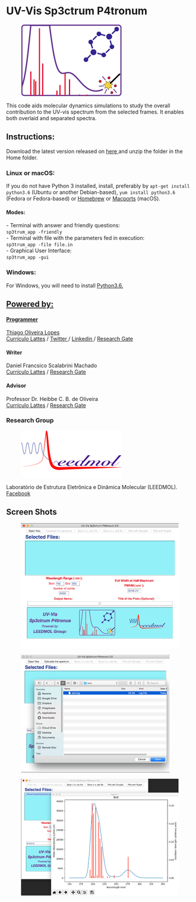 
<h1>UV-Vis Sp3ctrum P4tronum</h1>
<figure>
  <img src="icons/sp3ctrum.png" alt="sp3ctrum">	
</figure>
<p>This code aids molecular dynamics simulations to study the overall contribution to the UV-vis spectrum from the selected frames. It enables both overlaid and separated spectra.</p>

<h2>Instructions:</h2>
Download the latest version released on <a href="https://github.com/lopesth/UV-Vis-Sp3ctrum-P4tronus/archive/2.0.1.zip"> here </a> and unzip the folder in the Home folder.
<br>
<h3>Linux or macOS:</h3>
If you do not have Python 3 installed, install, preferably by <code>apt-get install python3.6</code> (Ubuntu or another Debian-based), <code>yum install python3.6</code> (Fedora or Fedora-based) or <a href="https://brew.sh/index_pt-br.html">Homebrew<a> or <a href="https://www.macports.org">Macports<a> (macOS).
<h4>Modes:</h4>
- Terminal with answer and friendly questions:<br>
<code>sp3trum_app -friendly</code><br>
- Terminal with file with the parameters fed in execution:<br>
<code>sp3trum_app -file file.in</code><br>
- Graphical User Interface:<br>
<code>sp3trum_app -gui</code><br>
<h3>Windows:</h3>
For Windows, you will need to install <a href="https://www.python.org/ftp/python/3.6.3/python-3.6.3-amd64.exe"> Python3.6.

<h2>Powered by:</h2>
<h4>Programmer</h4>
Thiago Oliveira Lopes<br>
<a href="http://lattes.cnpq.br/8870631835172791"> Currículo Lattes</a> / <a href="https://twitter.com/thiago_o_lopes"> Twitter </a> / <a href="https://www.linkedin.com/in/thiago-lopes-1972b270"> Linkedin </a> / <a href="https://www.researchgate.net/profile/Thiago_Lopes2"> Research Gate</a>
<h4>Writer</h4>
Daniel Francsico Scalabrini Machado<br>
<a href="http://lattes.cnpq.br/9791047274773689"> Currículo Lattes</a> / <a href="https://www.researchgate.net/profile/Daniel_Francisco_Machado">Research Gate</a>
<h4>Advisor</h4>
Professor Dr. Heibbe C. B. de Oliveira<br>
<a href="http://lattes.cnpq.br/5995553993631378"> Currículo Lattes</a>  / <a href="https://www.researchgate.net/profile/Heibbe_De_Oliveira2">Research Gate</a>
<h3>Research Group</h3>
<figure>
  <img src="icons/leedmol.png" alt="LEEDMOL">	
</figure>
Laboratório de Estrutura Eletrônica e Dinâmica Molecular (LEEDMOL).
<a href="https://www.facebook.com/leedmol/" > Facebook </a>

<h2>Screen Shots</h2>
<figure>
  <img src="icons/screen_shot_1.png" alt="sp3ctrum">	
</figure>
<figure>
  <img src="icons/screen_Shot_2.png" alt="sp3ctrum">	
</figure>
<figure>
  <img src="icons/screen_Shot_3.png" alt="sp3ctrum">	
</figure>

